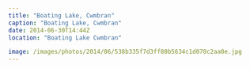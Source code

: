 ```yaml
---
title: "Boating Lake, Cwmbran"
caption: "Boating Lake, Cwmbran"
date: 2014-06-30T14:44Z
location: "Boating Lake Cwmbran"

image: /images/photos/2014/06/538b335f7d3ff80b5634c1d070c2aa0e.jpg
---
```

